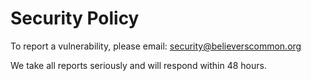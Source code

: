 # Security Policy

To report a vulnerability, please email: security@believerscommon.org

We take all reports seriously and will respond within 48 hours.
